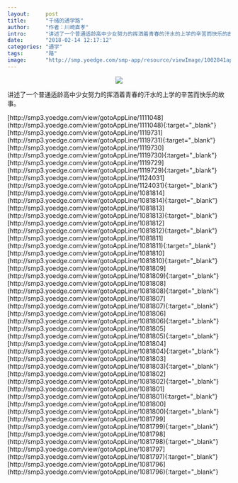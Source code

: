 ```yaml
---
layout:     post
title:      "千绪的通学路"
author:     "作者：川崎直孝"
intro:      "讲述了一个普通适龄高中少女努力的挥洒着青春的汗水的上学的辛苦而快乐的故事。"
date:       "2018-02-14 12:17:12"
categories: "通学"
tags:       "路"
image:      "http://smp.yoedge.com/smp-app/resource/viewImage/1002841appline.png"
---
```

<div style="text-align: center">
<p><img src="http://smp.yoedge.com/smp-app/resource/viewImage/1002841appline.png"/></p>
</div>
<p class="post-meta">
<span>讲述了一个普通适龄高中少女努力的挥洒着青春的汗水的上学的辛苦而快乐的故事。</span>
</p>
[http://smp3.yoedge.com/view/gotoAppLine/1111048](http://smp3.yoedge.com/view/gotoAppLine/1111048){:target="_blank"}
[http://smp3.yoedge.com/view/gotoAppLine/1119731](http://smp3.yoedge.com/view/gotoAppLine/1119731){:target="_blank"}
[http://smp3.yoedge.com/view/gotoAppLine/1119730](http://smp3.yoedge.com/view/gotoAppLine/1119730){:target="_blank"}
[http://smp3.yoedge.com/view/gotoAppLine/1119729](http://smp3.yoedge.com/view/gotoAppLine/1119729){:target="_blank"}
[http://smp3.yoedge.com/view/gotoAppLine/1124031](http://smp3.yoedge.com/view/gotoAppLine/1124031){:target="_blank"}
[http://smp3.yoedge.com/view/gotoAppLine/1081814](http://smp3.yoedge.com/view/gotoAppLine/1081814){:target="_blank"}
[http://smp3.yoedge.com/view/gotoAppLine/1081813](http://smp3.yoedge.com/view/gotoAppLine/1081813){:target="_blank"}
[http://smp3.yoedge.com/view/gotoAppLine/1081812](http://smp3.yoedge.com/view/gotoAppLine/1081812){:target="_blank"}
[http://smp3.yoedge.com/view/gotoAppLine/1081811](http://smp3.yoedge.com/view/gotoAppLine/1081811){:target="_blank"}
[http://smp3.yoedge.com/view/gotoAppLine/1081810](http://smp3.yoedge.com/view/gotoAppLine/1081810){:target="_blank"}
[http://smp3.yoedge.com/view/gotoAppLine/1081809](http://smp3.yoedge.com/view/gotoAppLine/1081809){:target="_blank"}
[http://smp3.yoedge.com/view/gotoAppLine/1081808](http://smp3.yoedge.com/view/gotoAppLine/1081808){:target="_blank"}
[http://smp3.yoedge.com/view/gotoAppLine/1081807](http://smp3.yoedge.com/view/gotoAppLine/1081807){:target="_blank"}
[http://smp3.yoedge.com/view/gotoAppLine/1081806](http://smp3.yoedge.com/view/gotoAppLine/1081806){:target="_blank"}
[http://smp3.yoedge.com/view/gotoAppLine/1081805](http://smp3.yoedge.com/view/gotoAppLine/1081805){:target="_blank"}
[http://smp3.yoedge.com/view/gotoAppLine/1081804](http://smp3.yoedge.com/view/gotoAppLine/1081804){:target="_blank"}
[http://smp3.yoedge.com/view/gotoAppLine/1081803](http://smp3.yoedge.com/view/gotoAppLine/1081803){:target="_blank"}
[http://smp3.yoedge.com/view/gotoAppLine/1081802](http://smp3.yoedge.com/view/gotoAppLine/1081802){:target="_blank"}
[http://smp3.yoedge.com/view/gotoAppLine/1081801](http://smp3.yoedge.com/view/gotoAppLine/1081801){:target="_blank"}
[http://smp3.yoedge.com/view/gotoAppLine/1081800](http://smp3.yoedge.com/view/gotoAppLine/1081800){:target="_blank"}
[http://smp3.yoedge.com/view/gotoAppLine/1081799](http://smp3.yoedge.com/view/gotoAppLine/1081799){:target="_blank"}
[http://smp3.yoedge.com/view/gotoAppLine/1081798](http://smp3.yoedge.com/view/gotoAppLine/1081798){:target="_blank"}
[http://smp3.yoedge.com/view/gotoAppLine/1081797](http://smp3.yoedge.com/view/gotoAppLine/1081797){:target="_blank"}
[http://smp3.yoedge.com/view/gotoAppLine/1081796](http://smp3.yoedge.com/view/gotoAppLine/1081796){:target="_blank"}


